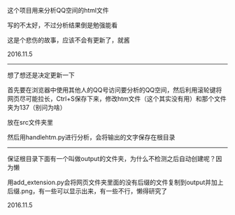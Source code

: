 这个项目用来分析QQ空间的html文件

写的不太好，不过分析结果倒是勉强能看

这是个悲伤的故事，应该不会有更新了，就酱

2016.11.5

---

想了想还是决定更新一下

首先要在浏览器中使用其他人的QQ号访问要分析的QQ空间，然后利用滚轮键将网页尽可能拉长，Ctrl+S保存下来，修改htm文件（这个其实没有用）和那个文件夹为137（别问为啥）

放在src文件夹里

然后用handlehtm.py进行分析，会将输出的文字保存在根目录

---

保证根目录下面有一个叫做output的文件夹，为什么不检测之后自动创建呢？因为懒

用add_extension.py会将网页文件夹里面的没有后缀的文件复制到output并加上后缀.png，有一些可以显示出来，有一些不行，懒得研究了

2016.11.5